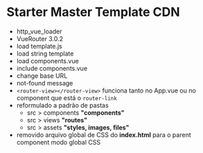 # Starter Master Template CDN

- http_vue_loader
- VueRouter 3.0.2
- load template.js
- load string template
- load components.vue
- include components.vue
- change base URL
- not-found message
- `<router-view></router-view>` funciona tanto no App.vue ou no component que está o `router-link`
- reformulado a padrão de pastas
  - src > components **"components"**
  - src > views **"routes"**
  - src > assets **"styles, images, files"**
- removido arquivo global de CSS do **index.html** para o parent component modo global CSS
